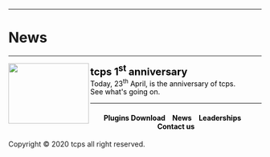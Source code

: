 <style>
h1 {text-align: center;}
h2 {text-align: left;}
h4 {text-align: center;}
h3 {text-align: left;}
p {text-align: center;}
a:link { text-decoration: none;color: black}
a:active { text-decoration: none}
a:hover { text-decoration: none;color: black}
a:visited { text-decoration: none;color: black}
</style>

<style type="text/css">
  #left{
        text-align:left;
  }
  #right{
        text-align:right;
  }
  #title{
        font-size:20px;
        text-align:left;
        font-weight:bold;
  }
</style>
<hr>
<h1><div id="left">News</div></h1>
<hr>
<a href="/news/01"><img src="https://ttcps.github.io/images/tcps_1st_anniversary.png" width="160" height="120" align ="left"></a>
<a href="/news/01"><div id="title">tcps 1<sup>st</sup> anniversary</div></a>
<a href="/news/01"><div id="left">Today, 23<sup>th</sup> April, is the anniversary of tcps.<br>See what's going on.</div></a>
<hr>
<h4><a href="/plugins/download">Plugins Download</a>&emsp;<a href="/news">News</a>&emsp;<a href="/leaderships">Leaderships</a>&emsp;<a href="/contact">Contact us</a></h4>
Copyright © 2020 tcps all right reserved.
